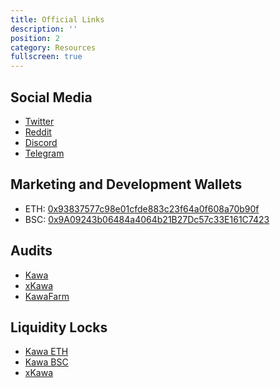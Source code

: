 ```yaml
---
title: Official Links
description: ''
position: 2
category: Resources
fullscreen: true
---
```


## Social Media

- [Twitter](https://twitter.com/kawakami_inu)
- [Reddit](https://www.reddit.com/r/kawatoken)
- [Discord](https://discord.gg/kawakami)
- [Telegram](https://t.me/kawatoken)

## Marketing and Development Wallets

- ETH: [0x93837577c98e01cfde883c23f64a0f608a70b90f](https://etherscan.io/address/0x93837577c98e01cfde883c23f64a0f608a70b90f)
- BSC: [0x9A09243b06484a4064b21B27Dc57c33E161C7423](https://bscscan.com/address/0x9a09243b06484a4064b21b27dc57c33e161c7423)

## Audits

- [Kawa](https://kawatoken.io/wp-content/uploads/2021/10/Kawakami_AuditReport_InterFi.pdf)
- [xKawa](https://kawatoken.io/wp-content/uploads/2021/11/xkawa-audit-report-interfi.pdf)
- [KawaFarm](https://kawatoken.io/KawaFarm_AuditReport_InterFi.pdf)

## Liquidity Locks

- [Kawa ETH]()
- [Kawa BSC]()
- [xKawa]()
